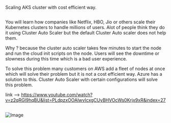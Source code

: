 Scaling AKS cluster with cost efficient way. 

##

You will learn how companies like Netflix, HBO, Jio or others scale their Kubernetes clusters to handle millions of users. Alot of people think they do it using Cluster Auto Scaler but the default Cluster Auto scaler does not help them. 

Why ? because the cluster auto scaler takes few minutes to start the node and run the cloud init scripts on the node. Users will see the downtime or slowness during this time which is a bad user experience. 

To solve this problem many customers on AWS add a fleet of nodes at once which will solve their problem but it is not a cost efficient way.
Azure has a solution to this. Cluster Auto Scaler with certain configurations will solve this problem. 

link -->  https://www.youtube.com/watch?v=z2qRGl9hqBU&list=PLdpzxOOAlwvIcxgCUyBHVOcWs0Krjx9xR&index=27

##


![Image](https://github.com/user-attachments/assets/93090304-0328-4a4b-8355-de93f9f9bccf)
